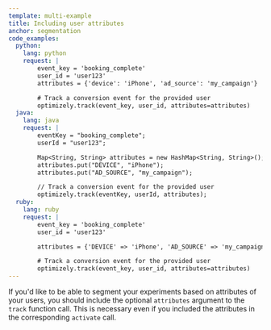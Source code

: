 ```yaml
---
template: multi-example
title: Including user attributes
anchor: segmentation
code_examples:
  python:
    lang: python
    request: |
        event_key = 'booking_complete'
        user_id = 'user123'
        attributes = {'device': 'iPhone', 'ad_source': 'my_campaign'}

        # Track a conversion event for the provided user
        optimizely.track(event_key, user_id, attributes=attributes)
  java:
    lang: java
    request: |
        eventKey = "booking_complete";
        userId = "user123";

        Map<String, String> attributes = new HashMap<String, String>();
        attributes.put("DEVICE", "iPhone");
        attributes.put("AD_SOURCE", "my_campaign");

        // Track a conversion event for the provided user
        optimizely.track(eventKey, userId, attributes);
  ruby:
    lang: ruby
    request: |
        event_key = 'booking_complete'
        user_id = 'user123'

        attributes = {'DEVICE' => 'iPhone', 'AD_SOURCE' => 'my_campaign'}

        # Track a conversion event for the provided user
        optimizely.track(event_key, user_id, attributes=attributes)
---
```


If you'd like to be able to segment your experiments based on attributes of your users, you should include the optional `attributes` argument to the `track` function call. This is necessary even if you included the attributes in the corresponding `activate` call.
